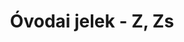 ---
title: Óvodai jelek - Z, Zs
galleries:
  - title: Zászló
    backgroundimage: /img/zaszlo.jpg
    images: 
      - img: /img/zaszlo.jpg
  - title: Zsiráf
    backgroundimage: /img/zsiraf.jpg
    images: 
      - img: /img/zsiraf.jpg
---  